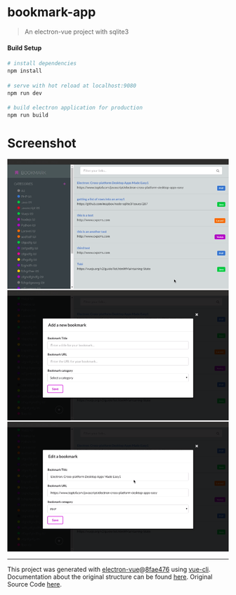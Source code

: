 # bookmark-app

> An electron-vue project with sqlite3

#### Build Setup

``` bash
# install dependencies
npm install

# serve with hot reload at localhost:9080
npm run dev

# build electron application for production
npm run build


```

# Screenshot

![image](https://github.com/tobidsn/bookmark-app-electron-vue/raw/master/bookmark-app.png)
![image](https://github.com/tobidsn/bookmark-app-electron-vue/raw/master/bookmark-app-new.png)
![image](https://github.com/tobidsn/bookmark-app-electron-vue/raw/master/bookmark-app-edit.png)

---

This project was generated with [electron-vue](https://github.com/SimulatedGREG/electron-vue)@[8fae476](https://github.com/SimulatedGREG/electron-vue/tree/8fae4763e9d225d3691b627e83b9e09b56f6c935) using [vue-cli](https://github.com/vuejs/vue-cli). Documentation about the original structure can be found [here](https://simulatedgreg.gitbooks.io/electron-vue/content/index.html). Original Source Code [here](https://github.com/chaegumi/bookmarking-app-electron-vuejs-sqlite).

